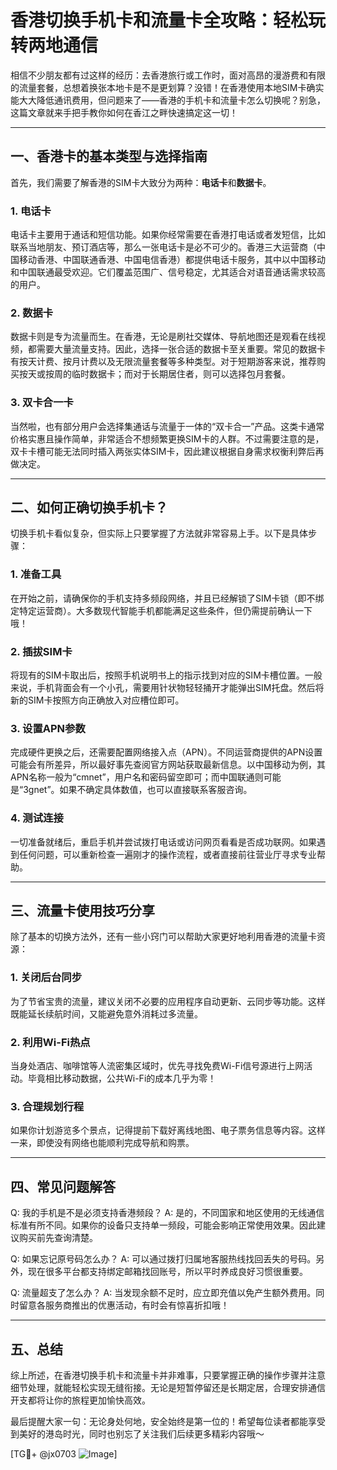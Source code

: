 # 香港切换手机卡和流量卡全攻略：轻松玩转两地通信

相信不少朋友都有过这样的经历：去香港旅行或工作时，面对高昂的漫游费和有限的流量套餐，总想着换张本地卡是不是更划算？没错！在香港使用本地SIM卡确实能大大降低通讯费用，但问题来了——香港的手机卡和流量卡怎么切换呢？别急，这篇文章就来手把手教你如何在香江之畔快速搞定这一切！

---

## 一、香港卡的基本类型与选择指南

首先，我们需要了解香港的SIM卡大致分为两种：**电话卡**和**数据卡**。

### 1. 电话卡
电话卡主要用于通话和短信功能。如果你经常需要在香港打电话或者发短信，比如联系当地朋友、预订酒店等，那么一张电话卡是必不可少的。香港三大运营商（中国移动香港、中国联通香港、中国电信香港）都提供电话卡服务，其中以中国移动和中国联通最受欢迎。它们覆盖范围广、信号稳定，尤其适合对语音通话需求较高的用户。

### 2. 数据卡
数据卡则是专为流量而生。在香港，无论是刷社交媒体、导航地图还是观看在线视频，都需要大量流量支持。因此，选择一张合适的数据卡至关重要。常见的数据卡有按天计费、按月计费以及无限流量套餐等多种类型。对于短期游客来说，推荐购买按天或按周的临时数据卡；而对于长期居住者，则可以选择包月套餐。

### 3. 双卡合一卡
当然啦，也有部分用户会选择集通话与流量于一体的“双卡合一”产品。这类卡通常价格实惠且操作简单，非常适合不想频繁更换SIM卡的人群。不过需要注意的是，双卡卡槽可能无法同时插入两张实体SIM卡，因此建议根据自身需求权衡利弊后再做决定。

---

## 二、如何正确切换手机卡？

切换手机卡看似复杂，但实际上只要掌握了方法就非常容易上手。以下是具体步骤：

### 1. 准备工具
在开始之前，请确保你的手机支持多频段网络，并且已经解锁了SIM卡锁（即不绑定特定运营商）。大多数现代智能手机都能满足这些条件，但仍需提前确认一下哦！

### 2. 插拔SIM卡
将现有的SIM卡取出后，按照手机说明书上的指示找到对应的SIM卡槽位置。一般来说，手机背面会有一个小孔，需要用针状物轻轻捅开才能弹出SIM托盘。然后将新的SIM卡按照方向正确放入对应槽位即可。

### 3. 设置APN参数
完成硬件更换之后，还需要配置网络接入点（APN）。不同运营商提供的APN设置可能会有所差异，所以最好事先查阅官方网站获取最新信息。以中国移动为例，其APN名称一般为“cmnet”，用户名和密码留空即可；而中国联通则可能是“3gnet”。如果不确定具体数值，也可以直接联系客服咨询。

### 4. 测试连接
一切准备就绪后，重启手机并尝试拨打电话或访问网页看看是否成功联网。如果遇到任何问题，可以重新检查一遍刚才的操作流程，或者直接前往营业厅寻求专业帮助。

---

## 三、流量卡使用技巧分享

除了基本的切换方法外，还有一些小窍门可以帮助大家更好地利用香港的流量卡资源：

### 1. 关闭后台同步
为了节省宝贵的流量，建议关闭不必要的应用程序自动更新、云同步等功能。这样既能延长续航时间，又能避免意外消耗过多流量。

### 2. 利用Wi-Fi热点
当身处酒店、咖啡馆等人流密集区域时，优先寻找免费Wi-Fi信号源进行上网活动。毕竟相比移动数据，公共Wi-Fi的成本几乎为零！

### 3. 合理规划行程
如果你计划游览多个景点，记得提前下载好离线地图、电子票务信息等内容。这样一来，即使没有网络也能顺利完成导航和购票。

---

## 四、常见问题解答

Q: 我的手机是不是必须支持香港频段？
A: 是的，不同国家和地区使用的无线通信标准有所不同。如果你的设备只支持单一频段，可能会影响正常使用效果。因此建议购买前先查询清楚。

Q: 如果忘记原号码怎么办？
A: 可以通过拨打归属地客服热线找回丢失的号码。另外，现在很多平台都支持绑定邮箱找回账号，所以平时养成良好习惯很重要。

Q: 流量超支了怎么办？
A: 当发现余额不足时，应立即充值以免产生额外费用。同时留意各服务商推出的优惠活动，有时会有惊喜折扣哦！

---

## 五、总结

综上所述，在香港切换手机卡和流量卡并非难事，只要掌握正确的操作步骤并注意细节处理，就能轻松实现无缝衔接。无论是短暂停留还是长期定居，合理安排通信开支都将让你的旅程更加愉快高效。

最后提醒大家一句：无论身处何地，安全始终是第一位的！希望每位读者都能享受到美好的港岛时光，同时也别忘了关注我们后续更多精彩内容哦～ 

[TG💪+ @jx0703 ![Image](https://github.com/user-attachments/assets/dbca1d08-cadb-493c-b0ec-ad6f7a83f270)]